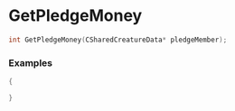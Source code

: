 # GetPledgeMoney

```cpp - C++
int GetPledgeMoney(CSharedCreatureData* pledgeMember);
```

### Examples
```cpp - C++
{

}
```
